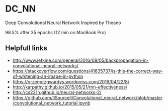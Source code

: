 # DC_NN
Deep Convolutional Neural Network
Inspired by Theano

98.5% after 35 epochs (12 min on MacBook Pro)


## Helpfull links
* http://www.jefkine.com/general/2016/09/05/backpropagation-in-convolutional-neural-networks/
* https://stackoverflow.com/questions/41635737/is-this-the-correct-way-of-whitening-an-image-in-python
* https://grzegorzgwardys.wordpress.com/2016/04/22/8/
* http://karpathy.github.io/2015/05/21/rnn-effectiveness/
* http://cs231n.github.io/neural-networks-2/
* https://github.com/llSourcell/Convolutional_neural_network/blob/master/convolutional_network_tutorial.ipynb
